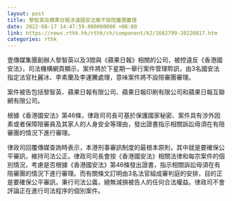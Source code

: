 ```yaml
---
layout: post
title: 黎智英及蘋果日報涉違國安法案不設陪審團審理
date: 2022-08-17 14:47:59.000000000 +08:00
link: https://news.rthk.hk/rthk/ch/component/k2/1662799-20220817.htm
categories: rthk
---
```


壹傳媒集團創辦人黎智英以及3間與《蘋果日報》相關的公司，被控違反《香港國安法》，司法機構網頁顯示，案件將於下星期一舉行案件管理聆訊，由3名國安法指定法官杜麗冰、李素蘭及李運騰處理，意味案件將不設陪審團審理。

案件被告包括黎智英、蘋果日報有限公司、蘋果日報印刷有限公司和蘋果日報互聯網有限公司。

根據《香港國安法》第46條，律政司司長可基於保護國家秘密、案件具有涉外因素或者保障陪審員及其家人的人身安全等理由，發出證書指示相關訴訟毋須在有陪審團的情況下進行審理。

律政司回覆傳媒查詢時表示，本港刑事審訊制度的最根本原則，其中就是要確保公平審訊，維持司法公正。律政司司長會按《香港國安法》相關法律和每宗案件的個別情況，考慮是否根據《香港國安法》第46條發出證書，指示相關訴訟毋須在有陪審團的情況下進行審理。而有關條文訂明由3名法官組成審判庭的安排，目的正是要確保公平審訊，秉行司法公義，絕無減損被告人的任何合法權益。律政司不會評論正在進行司法程序的個別案件。

